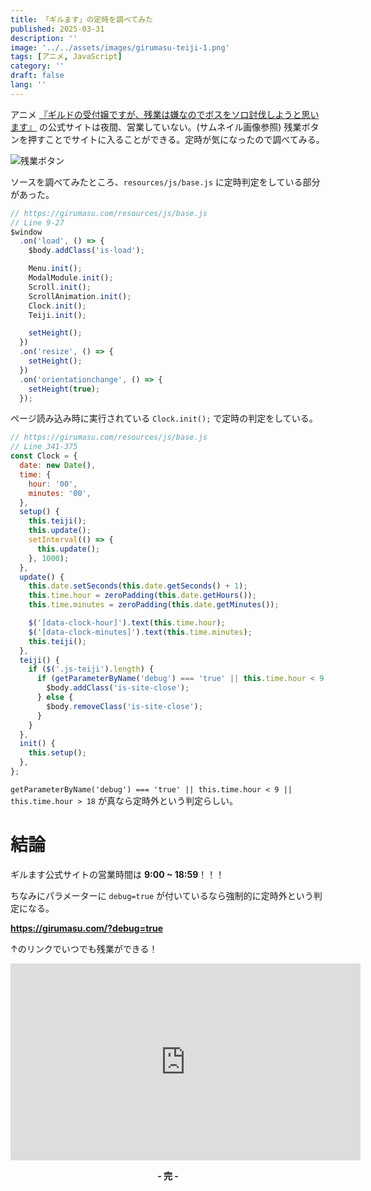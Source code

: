 ```yaml
---
title: 「ギルます」の定時を調べてみた
published: 2025-03-31
description: ''
image: '../../assets/images/girumasu-teiji-1.png'
tags: [アニメ, JavaScript]
category: ''
draft: false 
lang: ''
---
```

アニメ [『ギルドの受付嬢ですが、残業は嫌なのでボスをソロ討伐しようと思います』](https://girumasu.com/) の公式サイトは夜間、営業していない。(サムネイル画像参照)
残業ボタンを押すことでサイトに入ることができる。定時が気になったので調べてみる。

![残業ボタン](@/assets/images/girumasu-teiji-2.png)

ソースを調べてみたところ、`resources/js/base.js` に定時判定をしている部分があった。

```js
// https://girumasu.com/resources/js/base.js
// Line 9-27
$window
  .on('load', () => {
    $body.addClass('is-load');

    Menu.init();
    ModalModule.init();
    Scroll.init();
    ScrollAnimation.init();
    Clock.init();
    Teiji.init();

    setHeight();
  })
  .on('resize', () => {
    setHeight();
  })
  .on('orientationchange', () => {
    setHeight(true);
  });
```

ページ読み込み時に実行されている `Clock.init();` で定時の判定をしている。

``` js
// https://girumasu.com/resources/js/base.js
// Line 341-375
const Clock = {
  date: new Date(),
  time: {
    hour: '00',
    minutes: '00',
  },
  setup() {
    this.teiji();
    this.update();
    setInterval(() => {
      this.update();
    }, 1000);
  },
  update() {
    this.date.setSeconds(this.date.getSeconds() + 1);
    this.time.hour = zeroPadding(this.date.getHours());
    this.time.minutes = zeroPadding(this.date.getMinutes());

    $('[data-clock-hour]').text(this.time.hour);
    $('[data-clock-minutes]').text(this.time.minutes);
    this.teiji();
  },
  teiji() {
    if ($('.js-teiji').length) {
      if (getParameterByName('debug') === 'true' || this.time.hour < 9 || this.time.hour > 18) {
        $body.addClass('is-site-close');
      } else {
        $body.removeClass('is-site-close');
      }
    }
  },
  init() {
    this.setup();
  },
};
```

`getParameterByName('debug') === 'true' || this.time.hour < 9 || this.time.hour > 18` が真なら定時外という判定らしい。

# 結論
ギルます公式サイトの営業時間は **9:00 ~ 18:59**！！！

ちなみにパラメーターに `debug=true` が付いているなら強制的に定時外という判定になる。

**https://girumasu.com/?debug=true**

↑のリンクでいつでも残業ができる！

<iframe width="560" height="315" src="https://www.youtube.com/embed/-LhF9SMPa80" title="YouTube video player" frameborder="0" allow="accelerometer; autoplay; clipboard-write; encrypted-media; gyroscope; picture-in-picture; web-share" referrerpolicy="strict-origin-when-cross-origin" allowfullscreen></iframe>

**<p style="text-align:center">- 完 -</p>**